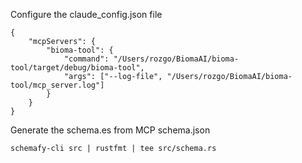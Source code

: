 
Configure the claude_config.json file
```
{
    "mcpServers": {
        "bioma-tool": {
            "command": "/Users/rozgo/BiomaAI/bioma-tool/target/debug/bioma-tool",
            "args": ["--log-file", "/Users/rozgo/BiomaAI/bioma-tool/mcp_server.log"]
        }
    }
}
```

Generate the schema.es from MCP schema.json
```
schemafy-cli src | rustfmt | tee src/schema.rs
```

